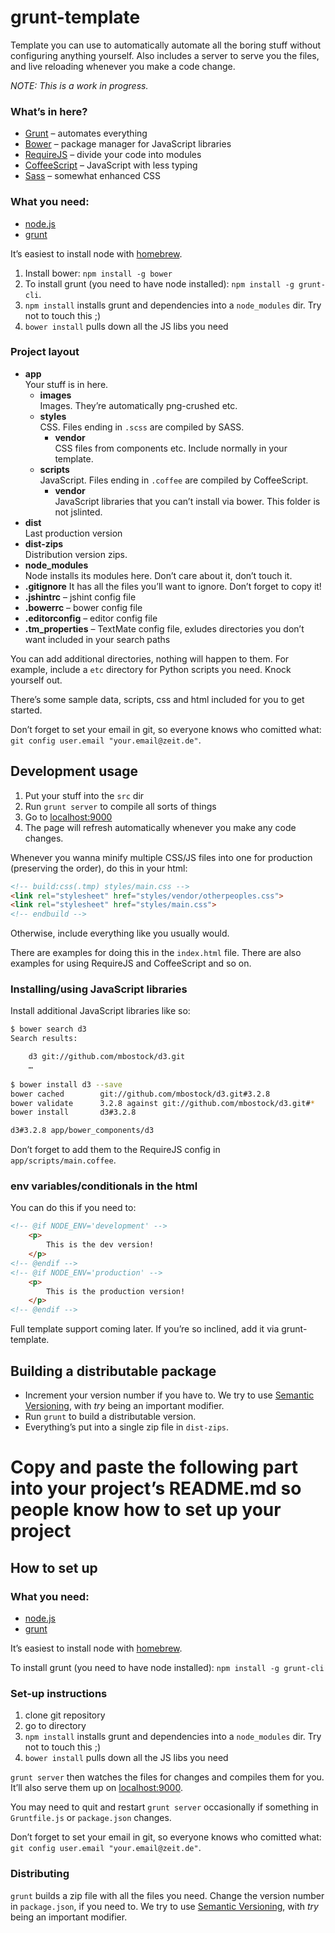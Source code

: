 grunt-template
==============

Template you can use to automatically automate all the boring stuff without configuring anything yourself. Also includes a server to serve you the files, and live reloading whenever you make a code change.

*NOTE: This is a work in progress.*

### What’s in here?

* [Grunt](http://gruntjs.com) – automates everything
* [Bower](http://bower.io) – package manager for JavaScript libraries
* [RequireJS](http://requirejs.org) – divide your code into modules
* [CoffeeScript](http://coffeescript.org) – JavaScript with less typing
* [Sass](http://sass-lang.com) – somewhat enhanced CSS

### What you need:

* [node.js](http://nodejs.org)
* [grunt](http://gruntjs.com)

It’s easiest to install node with [homebrew](http://brew.sh).

1. Install bower: `npm install -g bower`
2. To install grunt (you need to have node installed): `npm install -g grunt-cli`.
3. `npm install` installs grunt and dependencies into a `node_modules` dir. Try not to touch this ;)
4. `bower install` pulls down all the JS libs you need

### Project layout

* **app**  
Your stuff is in here.
	* **images**  
Images. They’re automatically png-crushed etc.
	* **styles**  
CSS. Files ending in `.scss` are compiled by SASS.
		* **vendor**  
CSS files from components etc. Include normally in your template.
	* **scripts**  
JavaScript. Files ending in `.coffee` are compiled by CoffeeScript.
		* **vendor**  
JavaScript libraries that you can’t install via bower. This folder is not jslinted.
* **dist**  
Last production version
* **dist-zips**  
Distribution version zips.
* **node_modules**  
Node installs its modules here. Don’t care about it, don’t touch it.
* **.gitignore**
It has all the files you’ll want to ignore. Don’t forget to copy it!
* **.jshintrc** – jshint config file
* **.bowerrc** – bower config file
* **.editorconfig** – editor config file
* **.tm_properties** – TextMate config file, exludes directories you don’t want included in your search paths

You can add additional directories, nothing will happen to them. For example, include a `etc` directory for Python scripts you need. Knock yourself out.

There’s some sample data, scripts, css and html included for you to get started.

Don’t forget to set your email in git, so everyone knows who comitted what: `git config user.email "your.email@zeit.de"`.


Development usage
-----------------

1. Put your stuff into the `src` dir
2. Run `grunt server` to compile all sorts of things
3. Go to [localhost:9000](http://localhost:9000/)
4. The page will refresh automatically whenever you make any code changes.

Whenever you wanna minify multiple CSS/JS files into one for production (preserving the order), do this in your html:

````html
<!-- build:css(.tmp) styles/main.css -->
<link rel="stylesheet" href="styles/vendor/otherpeoples.css">
<link rel="stylesheet" href="styles/main.css">
<!-- endbuild -->
````

Otherwise, include everything like you usually would.

There are examples for doing this in the `index.html` file. There are also examples for using RequireJS and CoffeeScript and so on.

### Installing/using JavaScript libraries

Install additional JavaScript libraries like so:

````bash
$ bower search d3
Search results:

    d3 git://github.com/mbostock/d3.git
    …
    
$ bower install d3 --save
bower cached        git://github.com/mbostock/d3.git#3.2.8
bower validate      3.2.8 against git://github.com/mbostock/d3.git#*
bower install       d3#3.2.8

d3#3.2.8 app/bower_components/d3
````

Don’t forget to add them to the RequireJS config in `app/scripts/main.coffee`.

### env variables/conditionals in the html

You can do this if you need to:

````html
<!-- @if NODE_ENV='development' -->
    <p>
        This is the dev version!
    </p>
<!-- @endif -->
<!-- @if NODE_ENV='production' -->
    <p>
        This is the production version!
    </p>
<!-- @endif -->
````

Full template support coming later. If you’re so inclined, add it via grunt-template.


Building a distributable package
--------------------------------

* Increment your version number if you have to. We try to use [Semantic Versioning](http://semver.org), with *try* being an important modifier.
* Run `grunt` to build a distributable version.
* Everything’s put into a single zip file in `dist-zips`.





Copy and paste the following part into your project’s README.md so people know how to set up your project
========================================

How to set up
-------------

### What you need:

* [node.js](http://nodejs.org)
* [grunt](http://gruntjs.com)

It’s easiest to install node with [homebrew](http://brew.sh).

To install grunt (you need to have node installed): `npm install -g grunt-cli`


### Set-up instructions

1. clone git repository
2. go to directory
3. `npm install` installs grunt and dependencies into a `node_modules` dir. Try not to touch this ;)
4. `bower install` pulls down all the JS libs you need

`grunt server` then watches the files for changes and compiles them for you. It’ll also serve them up on [localhost:9000](http://localhost:9000/).

You may need to quit and restart `grunt server` occasionally if something in `Gruntfile.js` or `package.json` changes.

Don’t forget to set your email in git, so everyone knows who comitted what: `git config user.email "your.email@zeit.de"`.

### Distributing

`grunt` builds a zip file with all the files you need. Change the version number in `package.json`, if you need to. We try to use [Semantic Versioning](http://semver.org), with *try* being an important modifier.